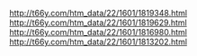 http://t66y.com/htm_data/22/1601/1819348.html  
http://t66y.com/htm_data/22/1601/1819629.html  
http://t66y.com/htm_data/22/1601/1816980.html  
http://t66y.com/htm_data/22/1601/1813202.html  

